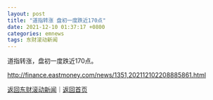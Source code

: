 ```yaml
---
layout: post
title: "道指转涨 盘初一度跌近170点"
date: 2021-12-10 01:37:17 +0800
categories: emnews
tags: 东财滚动新闻
---
```


道指转涨，盘初一度跌近170点。

<http://finance.eastmoney.com/news/1351,202112102208885861.html>

[返回东财滚动新闻](//finews.withounder.com/emnews/)｜[返回首页](//finews.withounder.com/)